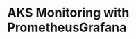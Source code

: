 # AKS Monitoring with PrometheusGrafana                                                                                                                                                                                                                                                                                                                                 
